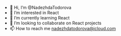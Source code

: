 - 👋 Hi, I’m @NadezhdaTodorova
- 👀 I’m interested in React
- 🌱 I’m currently learning React
- 💞️ I’m looking to collaborate on React projects
- 📫 How to reach me nadezhdatodorova@icloud.com

<!---
NadezhdaTodorova/NadezhdaTodorova is a ✨ special ✨ repository because its `README.md` (this file) appears on your GitHub profile.
You can click the Preview link to take a look at your changes.
--->
